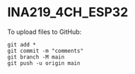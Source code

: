 # INA219_4CH_ESP32

To upload files to GitHub:
```
git add *
git commit -m "comments"
git branch -M main
git push -u origin main
```
